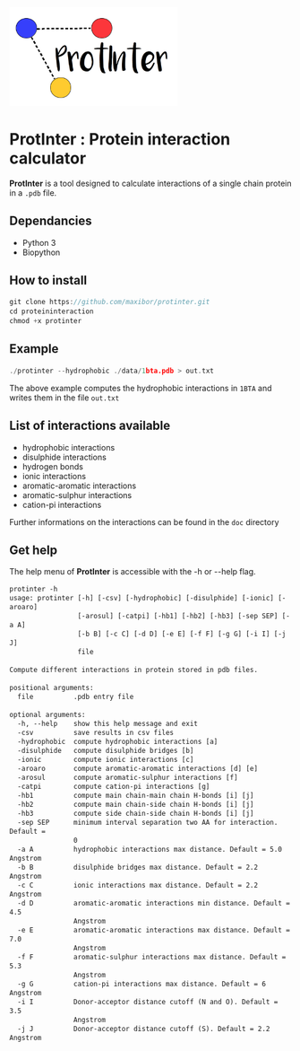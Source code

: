<img src="./img/logo.png" width="300">


# ProtInter : Protein interaction calculator

**ProtInter** is a tool designed to calculate interactions of a single chain protein in a `.pdb` file.

## Dependancies
- Python 3
- Biopython

## How to install

```c
git clone https://github.com/maxibor/protinter.git
cd proteininteraction
chmod +x protinter
```

## Example

```c
./protinter --hydrophobic ./data/1bta.pdb > out.txt
```
The above example computes the hydrophobic interactions in `1BTA` and writes them in the file `out.txt`

## List of interactions available

- hydrophobic interactions
- disulphide interactions
- hydrogen bonds
- ionic interactions
- aromatic-aromatic interactions
- aromatic-sulphur interactions
- cation-pi interactions

Further informations on the interactions can be found in the `doc` directory

## Get help

The help menu of **ProtInter** is accessible with the -h or --help flag.

```
protinter -h
usage: protinter [-h] [-csv] [-hydrophobic] [-disulphide] [-ionic] [-aroaro]
                 [-arosul] [-catpi] [-hb1] [-hb2] [-hb3] [-sep SEP] [-a A]
                 [-b B] [-c C] [-d D] [-e E] [-f F] [-g G] [-i I] [-j J]
                 file

Compute different interactions in protein stored in pdb files.

positional arguments:
  file          .pdb entry file

optional arguments:
  -h, --help    show this help message and exit
  -csv          save results in csv files
  -hydrophobic  compute hydrophobic interactions [a]
  -disulphide   compute disulphide bridges [b]
  -ionic        compute ionic interactions [c]
  -aroaro       compute aromatic-aromatic interactions [d] [e]
  -arosul       compute aromatic-sulphur interactions [f]
  -catpi        compute cation-pi interactions [g]
  -hb1          compute main chain-main chain H-bonds [i] [j]
  -hb2          compute main chain-side chain H-bonds [i] [j]
  -hb3          compute side chain-side chain H-bonds [i] [j]
  -sep SEP      minimum interval separation two AA for interaction. Default =
                0
  -a A          hydrophobic interactions max distance. Default = 5.0 Angstrom
  -b B          disulphide bridges max distance. Default = 2.2 Angstrom
  -c C          ionic interactions max distance. Default = 2.2 Angstrom
  -d D          aromatic-aromatic interactions min distance. Default = 4.5
                Angstrom
  -e E          aromatic-aromatic interactions max distance. Default = 7.0
                Angstrom
  -f F          aromatic-sulphur interactions max distance. Default = 5.3
                Angstrom
  -g G          cation-pi interactions max distance. Default = 6 Angstrom
  -i I          Donor-acceptor distance cutoff (N and O). Default = 3.5
                Angstrom
  -j J          Donor-acceptor distance cutoff (S). Default = 2.2 Angstrom
```
